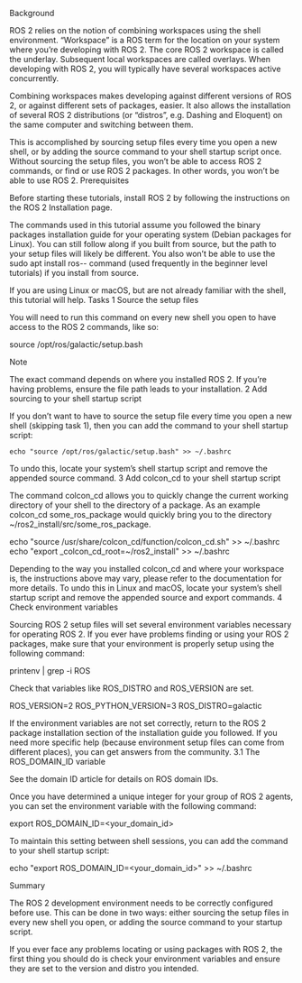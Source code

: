 
Background

ROS 2 relies on the notion of combining workspaces using the shell environment. “Workspace” is a ROS term for the location on your system where you’re developing with ROS 2. The core ROS 2 workspace is called the underlay. Subsequent local workspaces are called overlays. When developing with ROS 2, you will typically have several workspaces active concurrently.

Combining workspaces makes developing against different versions of ROS 2, or against different sets of packages, easier. It also allows the installation of several ROS 2 distributions (or “distros”, e.g. Dashing and Eloquent) on the same computer and switching between them.

This is accomplished by sourcing setup files every time you open a new shell, or by adding the source command to your shell startup script once. Without sourcing the setup files, you won’t be able to access ROS 2 commands, or find or use ROS 2 packages. In other words, you won’t be able to use ROS 2.
Prerequisites

Before starting these tutorials, install ROS 2 by following the instructions on the ROS 2 Installation page.

The commands used in this tutorial assume you followed the binary packages installation guide for your operating system (Debian packages for Linux). You can still follow along if you built from source, but the path to your setup files will likely be different. You also won’t be able to use the sudo apt install ros-<distro>-<package> command (used frequently in the beginner level tutorials) if you install from source.

If you are using Linux or macOS, but are not already familiar with the shell, this tutorial will help.
Tasks
1 Source the setup files

You will need to run this command on every new shell you open to have access to the ROS 2 commands, like so:

source /opt/ros/galactic/setup.bash

Note

The exact command depends on where you installed ROS 2. If you’re having problems, ensure the file path leads to your installation.
2 Add sourcing to your shell startup script

If you don’t want to have to source the setup file every time you open a new shell (skipping task 1), then you can add the command to your shell startup script:

    echo "source /opt/ros/galactic/setup.bash" >> ~/.bashrc

To undo this, locate your system’s shell startup script and remove the appended source command.
3 Add colcon_cd to your shell startup script

The command colcon_cd allows you to quickly change the current working directory of your shell to the directory of a package. As an example colcon_cd some_ros_package would quickly bring you to the directory ~/ros2_install/src/some_ros_package.

echo "source /usr/share/colcon_cd/function/colcon_cd.sh" >> ~/.bashrc
echo "export _colcon_cd_root=~/ros2_install" >> ~/.bashrc

Depending to the way you installed colcon_cd and where your workspace is, the instructions above may vary, please refer to the documentation for more details. To undo this in Linux and macOS, locate your system’s shell startup script and remove the appended source and export commands.
4 Check environment variables

Sourcing ROS 2 setup files will set several environment variables necessary for operating ROS 2. If you ever have problems finding or using your ROS 2 packages, make sure that your environment is properly setup using the following command:

printenv | grep -i ROS

Check that variables like ROS_DISTRO and ROS_VERSION are set.

ROS_VERSION=2
ROS_PYTHON_VERSION=3
ROS_DISTRO=galactic

If the environment variables are not set correctly, return to the ROS 2 package installation section of the installation guide you followed. If you need more specific help (because environment setup files can come from different places), you can get answers from the community.
3.1 The ROS_DOMAIN_ID variable

See the domain ID article for details on ROS domain IDs.

Once you have determined a unique integer for your group of ROS 2 agents, you can set the environment variable with the following command:

export ROS_DOMAIN_ID=<your_domain_id>

To maintain this setting between shell sessions, you can add the command to your shell startup script:

echo "export ROS_DOMAIN_ID=<your_domain_id>" >> ~/.bashrc

Summary

The ROS 2 development environment needs to be correctly configured before use. This can be done in two ways: either sourcing the setup files in every new shell you open, or adding the source command to your startup script.

If you ever face any problems locating or using packages with ROS 2, the first thing you should do is check your environment variables and ensure they are set to the version and distro you intended.

